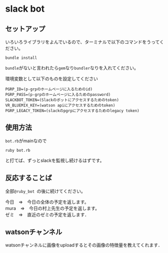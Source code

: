 # slack bot
## セットアップ  
いろいろライブラリをよんでいるので、ターミナルで以下のコマンドをうってください。
```
bundle install
```
`bundle`がないと言われたら`gem`なり`bundler`なりを入れてください。

環境変数として以下のものを設定してください
```
PGRP_ID=(p-grpのホームページに入るためのid)
PGRP_PASS=(p-grpのホームページに入るためのpassword)
SLACKBOT_TOKEN=(Slackのボットにアクセスするためのtoken)
VR_BLUEMIX_KEY=(watson apiにアクセスするためのtoken)
PGRP_LEGACY_TOKEN=(slackのpgrpにアクセスするためのlegacy token)
```

## 使用方法
`bot.rb`がmainなので
```
ruby bot.rb
```
と打てば、ずっとslackを監視し続けるはずです。

## 反応することば
全部`@ruby_bot `の後に続けてください。

今日　=>　今日の全体の予定を返します。  
mura　=>　今日の村上先生の予定を返します。  
ゼミ　=>　直近のゼミの予定を返します．

## watsonチャンネル
watsonチャンネルに画像をuploadするとその画像の特徴量を教えてくれます．
